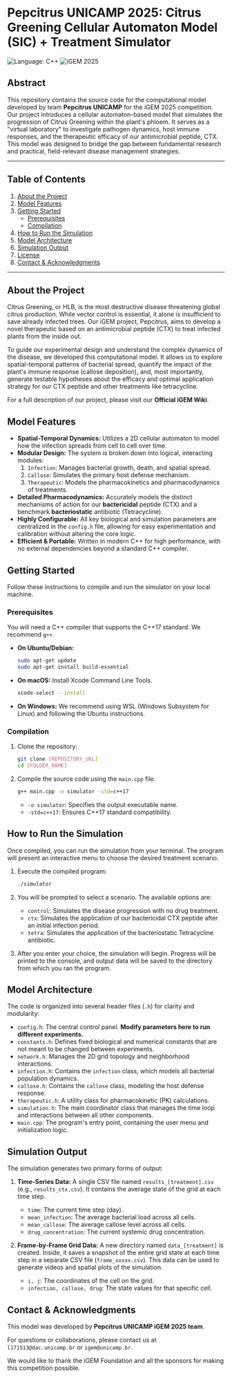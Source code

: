 # Pepcitrus UNICAMP 2025: Citrus Greening Cellular Automaton Model (SIC) + Treatment Simulator

![Language: C++](https://img.shields.io/badge/Language-C++-orange.svg)
![iGEM 2025](https://img.shields.io/badge/iGEM-2025-brightgreen.svg)

## Abstract

This repository contains the source code for the computational model developed by team **Pepcitrus UNICAMP** for the iGEM 2025 competition. Our project introduces a cellular automaton-based model that simulates the progression of Citrus Greening within the plant's phloem. It serves as a "virtual laboratory" to investigate pathogen dynamics, host immune responses, and the therapeutic efficacy of our antimicrobial peptide, CTX. This model was designed to bridge the gap between fundamental research and practical, field-relevant disease management strategies.

---

## Table of Contents

1.  [About the Project](#about-the-project)
2.  [Model Features](#model-features)
3.  [Getting Started](#getting-started)
    * [Prerequisites](#prerequisites)
    * [Compilation](#compilation)
4.  [How to Run the Simulation](#how-to-run-the-simulation)
5.  [Model Architecture](#model-architecture)
6.  [Simulation Output](#simulation-output)
7.  [License](#license)
8.  [Contact & Acknowledgments](#contact--acknowledgments)

---

## About the Project

Citrus Greening, or HLB, is the most destructive disease threatening global citrus production. While vector control is essential, it alone is insufficient to save already infected trees. Our iGEM project, Pepcitrus, aims to develop a novel therapeutic based on an antimicrobial peptide (CTX) to treat infected plants from the inside out.

To guide our experimental design and understand the complex dynamics of the disease, we developed this computational model. It allows us to explore spatial-temporal patterns of bacterial spread, quantify the impact of the plant's immune response (callose deposition), and, most importantly, generate testable hypotheses about the efficacy and optimal application strategy for our CTX peptide and other treatments like tetracycline.

For a full description of our project, please visit our **Official iGEM Wiki**.

## Model Features

* **Spatial-Temporal Dynamics:** Utilizes a 2D cellular automaton to model how the infection spreads from cell to cell over time.
* **Modular Design:** The system is broken down into logical, interacting modules:
    1.  `Infection`: Manages bacterial growth, death, and spatial spread.
    2.  `Callose`: Simulates the primary host defense mechanism.
    3.  `Therapeutic`: Models the pharmacokinetics and pharmacodynamics of treatments.
* **Detailed Pharmacodynamics:** Accurately models the distinct mechanisms of action for our **bactericidal** peptide (CTX) and a benchmark **bacteriostatic** antibiotic (Tetracycline).
* **Highly Configurable:** All key biological and simulation parameters are centralized in the `config.h` file, allowing for easy experimentation and calibration without altering the core logic.
* **Efficient & Portable:** Written in modern C++ for high performance, with no external dependencies beyond a standard C++ compiler.

## Getting Started

Follow these instructions to compile and run the simulator on your local machine.

### Prerequisites

You will need a C++ compiler that supports the C++17 standard. We recommend `g++`.

* **On Ubuntu/Debian:**
    ```sh
    sudo apt-get update
    sudo apt-get install build-essential
    ```
* **On macOS:** Install Xcode Command Line Tools.
    ```sh
    xcode-select --install
    ```
* **On Windows:** We recommend using WSL (Windows Subsystem for Linux) and following the Ubuntu instructions.

### Compilation

1.  Clone the repository:
    ```sh
    git clone [REPOSITORY_URL]
    cd [FOLDER_NAME]
    ```

2.  Compile the source code using the `main.cpp` file.
    ```sh
    g++ main.cpp -o simulator -std=c++17
    ```
    * `-o simulator`: Specifies the output executable name.
    * `-std=c++17`: Ensures C++17 standard compatibility.
 

## How to Run the Simulation

Once compiled, you can run the simulation from your terminal. The program will present an interactive menu to choose the desired treatment scenario.

1.  Execute the compiled program:
    ```sh
    ./simulator
    ```

2.  You will be prompted to select a scenario. The available options are:
    * `control`: Simulates the disease progression with no drug treatment.
    * `ctx`: Simulates the application of our bactericidal CTX peptide after an initial infection period.
    * `tetra`: Simulates the application of the bacteriostatic Tetracycline antibiotic.

3.  After you enter your choice, the simulation will begin. Progress will be printed to the console, and output data will be saved to the directory from which you ran the program.

## Model Architecture

The code is organized into several header files (`.h`) for clarity and modularity:

* `config.h`: The central control panel. **Modify parameters here to run different experiments.**
* `constants.h`: Defines fixed biological and numerical constants that are not meant to be changed between experiments.
* `network.h`: Manages the 2D grid topology and neighborhood interactions.
* `infection.h`: Contains the `infection` class, which models all bacterial population dynamics.
* `callose.h`: Contains the `callose` class, modeling the host defense response.
* `therapeutic.h`: A utility class for pharmacokinetic (PK) calculations.
* `simulation.h`: The main coordinator class that manages the time loop and interactions between all other components.
* `main.cpp`: The program's entry point, containing the user menu and initialization logic.

## Simulation Output

The simulation generates two primary forms of output:

1.  **Time-Series Data:** A single CSV file named `results_[treatment].csv` (e.g., `results_ctx.csv`). It contains the average state of the grid at each time step.
    * `time`: The current time step (day).
    * `mean_infection`: The average bacterial load across all cells.
    * `mean_callose`: The average callose level across all cells.
    * `drug_concentration`: The current systemic drug concentration.

2.  **Frame-by-Frame Grid Data:** A new directory named `data_[treatment]` is created. Inside, it saves a snapshot of the entire grid state at each time step in a separate CSV file (`frame_xxxxx.csv`). This data can be used to generate videos and spatial plots of the simulation.
    * `i, j`: The coordinates of the cell on the grid.
    * `infection, callose, drug`: The state values for that specific cell.

## Contact & Acknowledgments

This model was developed by **Pepcitrus UNICAMP iGEM 2025 team**.

For questions or collaborations, please contact us at `l171513@dac.unicamp.br` or `igem@unicamp.br`.

We would like to thank the iGEM Foundation and all the sponsors for making this competition possible.
